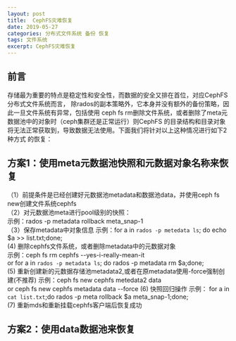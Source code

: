 ```yaml
---
layout: post
title:  CephFS灾难恢复
date: 2019-05-27
categories: 分布式文件系统 备份 恢复
tags: 文件系统
excerpt: CephFS灾难恢复
---
```


前言
------

  存储最为重要的特点是稳定性和安全性，而数据的安全又排在首位，对应CephFS分布式文件系统而言，
除rados的副本策略外，它本身并没有额外的备份策略，因此一旦文件系统有异常，包括使用
ceph fs rm删除文件系统，或者删除了meta元数据池中的对象时（ceph集群还是正常运行）则CephFS
的目录结构和目录对象将无法正常获取到，导致数据无法使用。下面我们将针对以上这种情况进行如下2种方式
的恢复：

方案1：使用meta元数据池快照和元数据对象名称来恢复
------

（1）前提条件是已经创建好元数据池metadata和数据池data，并使用ceph fs new创建文件系统cephfs        
（2）对元数据池meta进行pool级别的快照：    
    示例：rados -p metadata rollback meta_snap-1       
（3）保存metadata中对象信息
    示例：for a in `rados -p metedata ls`; do echo $a >> list.txt;done;     
 (4) 删除cephfs文件系统，或者删除metadata中的元数据对象       
    示例：ceph fs rm cephfs --yes-i-really-mean-it       
    or   for a in  `rados -p metadata ls`; do rados -p metadata rm $a;done;     
 (5) 重新创建新的元数据存储池metadata2,或者在原metadata使用-force强制创建(不推荐)
    示例：ceph fs new cephfs metedata2 data      
    or    ceph fs new cephfs metadata data --force
 (6) 快照回归操作
    示例： for a in `cat list.txt`;do rados -p meta rollback $a meta_snap-1;done;    
 (7) 重新mds和重新挂载cephfs客户端后恢复成功         

方案2：使用data数据池来恢复
------
